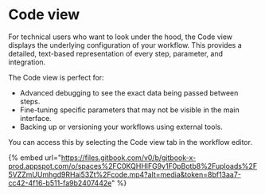 # Code view

For technical users who want to look under the hood, the Code view displays the underlying configuration of your workflow. This provides a detailed, text-based representation of every step, parameter, and integration.

The Code view is perfect for:

* Advanced debugging to see the exact data being passed between steps.
* Fine-tuning specific parameters that may not be visible in the main interface.
* Backing up or versioning your workflows using external tools.

You can access this by selecting the Code view tab in the workflow editor.

{% embed url="https://files.gitbook.com/v0/b/gitbook-x-prod.appspot.com/o/spaces%2FC0KQHHlFG9y1F0pBotb8%2Fuploads%2F5VZZmUUmhgd9RHai53Zt%2Fcode.mp4?alt=media&token=8bf13aa7-cc42-4f16-b511-fa9b2407442e" %}
